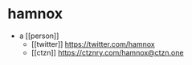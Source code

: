 # hamnox

- a [[person]]
  - [[twitter]] https://twitter.com/hamnox
  - [[ctzn]] https://ctznry.com/hamnox@ctzn.one

